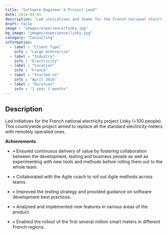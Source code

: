 ```yaml
---
title: "Software Engineer & Project Lead"
date: 2014-04-01
description: "Led initiatives and teams for the French national electricity project Linky"
draft: false
image : "images/experience/linky.jpg"
bg_image: "images/experience/linky.jpg"
category: "Consulting"
information:
  - label : "Client Type"
    info : "Large enterprise"
  - label : "Industry"
    info : "Electricity"  
  - label : "Location"
    info : "France"
  - label : "Started on"
    info : "April 2014"
  - label : "Duration"
    info : "1 year 3 months"
---
```


## Description

Led initiatives for the French national electricity project Linky (~100 people). This countrywide project aimed to replace all the standard electricity meters with remotely operated ones.

**Achievements**

- • Ensured continuous delivery of value by fostering collaboration between the development, testing and business people as well as experimenting with new tools and methods before rolling them out to the whole team.

- • Collaborated with the Agile coach to roll out Agile methods across teams.
- • Improved the testing strategy and provided guidance on software development best practices.
- • Analysed and implemented new features in various areas of the product.
- • Enabled the rollout of the first several million smart meters in different French regions.
